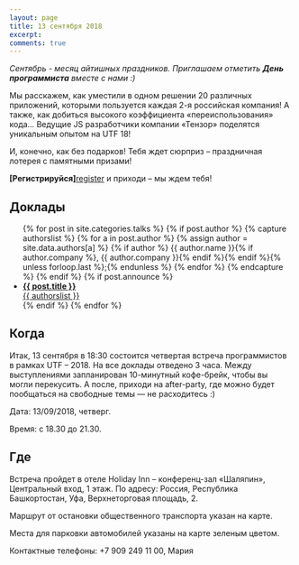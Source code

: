 ```yaml
---
layout: page
title: 13 сентября 2018
excerpt:
comments: true
---
```


*Сентябрь - месяц айтишных праздников. Приглашаем отметить **День программиста** вместе с нами :)*

Мы расскажем, как уместили в одном решении 20 различных приложений, которыми пользуется каждая 2-я российская компания!  А также, как добиться высокого коэффициента «переиспользования» кода… Ведущие JS разработчики компании «Тензор» поделятся уникальным опытом на UTF 18!

И, конечно, как без подарков! Тебя ждет сюрприз – праздничная лотерея с памятными призами!

**[Регистрируйся]**[register] и приходи – мы ждем тебя!


Доклады
-------

<ul class="post-list">
{% for post in site.categories.talks %}
  {% if post.author %}
    {% capture authorslist %}
      {% for a in post.author %}
        {% assign author = site.data.authors[a] %}
        {% if author %} {{ author.name }}{% if author.company %}, {{ author.company }}{% endif %}{% endif %}{% unless forloop.last %};{% endunless %}
      {% endfor %}
    {% endcapture %}
  {% endif %}
  {% if post.announce %}
  <li><a href="{{ site.url }}{{ post.url }}"><b>{{ post.title }}</b><br/>{{ authorslist }}</a></li>
  {% endif %}
{% endfor %}
</ul>

Когда
-----

Итак, 13 сентября в 18:30 состоится четвертая встреча программистов в рамках UTF – 2018.  На все доклады отведено 3 часа. Между выступлениями запланирован 10-минутный кофе-брейк, чтобы вы могли перекусить. А после, приходи на after-party, где можно будет пообщаться на свободные темы — не расходитесь :)

Дата: 13/09/2018, четверг.

Время: с 18.30 до 21.30.


Где
---

Встреча пройдет в отеле Holiday Inn – конференц-зал «Шаляпин», Центральный вход, 1 этаж. По адресу: Россия, Республика Башкортостан, Уфа, Верхнеторговая площадь, 2. 

Маршрут от остановки общественного транспорта указан на карте.

Места для парковки автомобилей указаны на карте зеленым цветом.

Контактные телефоны: +7 909 249 11 00, Мария


<script type="text/javascript" charset="utf-8" async src="https://api-maps.yandex.ru/services/constructor/1.0/js/?um=constructor%3A9d2543421718b1f17a67800b32bcf55128119cb491f29743f021b6a978dbe0cc&amp;width=834&amp;height=720&amp;lang=ru_RU&amp;scroll=true"></script>

<!--
<ul class="post-list">
{% for post in site.posts limit:10 %}
  <li><article><a href="{{ site.url }}{{ post.url }}">{{ post.title }} <span class="entry-date"><time datetime="{{ post.date | date_to_xmlschema }}">{{ post.date | date: "%B %d, %Y" }}</time></span></a></article></li>
{% endfor %}
</ul>
-->

[register]: /register/
[place]: http://territory3000.ru/
[tensor]: http://tensor.ru/
[speakers]: /speakers/
